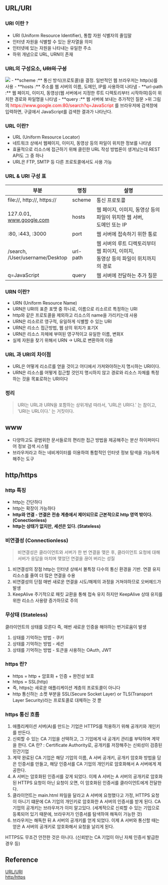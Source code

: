 
## URL/URI
### URI 이란 ?
- URI (Uniform Resource Identifier), 통합 자원 식별자의 줄임말
- 인터넷 자원을 식별할 수 있는 문자열을 의미
- 인터넷에 있는 자원을 나타내는 유일한 주소
- 하위 개념으로 URL, URN이 존재


### URL의 구성요소, ~~URI의 구성~~
<img src ="https://hanamon.kr/wp-content/uploads/2021/06/URL_URI.png">
- **scheme :** 통신 방식(프로토콜)을 결정. 일반적인 웹 브라우저는 http(s)를 사용
- **hosts :** 주소를  웹 서버의 이름, 도메인, IP를 사용하여 나타냄
- **url-path :** 웹 페이지, 이미지, 동영상(웹 서버에서 지정한 루트 디렉토리부터 시작하여)등이 위치한 경로와 파일명을 나타냄
- **query :** 웹 서버에 보내는 추가적인 질문
>위 그림의 <span style='background-color: #f6f8fa'><span style="color: red">https://www.google.com:80/search?q=JavaScript</span></span> 를 브라우저에 검색창에 입력하면, 구글에서 JavaScript를 검색한 결과가 나타난다.


### URL 이란?
- URL (Uniform Resource Locator)
- 네트워크 상에서 웹페이지, 이미지, 동영상 등의 파일이 위치한 정보를 나타냄
- 효율적으로 리소스에 접근하기 위해 클린한 URL 작성 방법론이 생겨났는데 REST API도 그 중 하나
- URL은 FTP, SMTP 등 다른 프로토콜에서도 사용 가능


### URL & URI 구성 표
| **부분**                           | **명칭** | **설명**                                                                             |
| ---------------------------------- | -------- | ------------------------------------------------------------------------------------ |
| file://, http://, https://         | scheme   | 통신 프로토콜                                                                        |
| 127.0.01,<br>www.google.com        | hosts    | 웹 페이지, 이미지, 동영상 등의 파일이 위치한 웹 서버,<br>도메인 또는 IP              |
| :80, :443, :3000                   | port     | 웹 서버에 접속하기 위한 통로                                                         |
| /search,<br>/User/username/Desktop | url-path | 웹 서버의 루트 디렉토리부터 웹 피이지, 이미지,<br>동영상 등의 파일이 위치까지의 경로 |
| q=JavaScript                       | query    | 웹 서버에 전달하는 추가 질문                                                                                     |


### URN 이란?
- URN (Uniform Resource Name)
- URN은 URI의 표준 포맷 중 하나로, 이름으로 리소르르 특정하는 URI
- http와 같은 프로토콜을 제외하고 리소스의 name을 가리키는데 사용
- URN은 리소르르 영구적, 유일하게 식별할 수 있는 URI
- URN은 리소스 접근방법, 웹 상의 위치가 표기X
- URN은 리소스 자체에 부여된 영구적이고 유일한 이름, 변화X
- 실제 자원을 찾기 위해서 URN -> URL로 변환하여 이용


### URL 과 URI의 차이점
- URL은 어떻게 리소르를 얻을 것이고 어디에서 가져와야하는지 명시하는 URI이다.
- URN은 리소스를 어떻게 접근할 것인지 명시하지 않고 경로와 리소스 자체를 특정하는 것을 목표로하는 URI이다


### 정리
>URI는 URL과 URN을 포함하는 상위개념
>따라서, 'URL은 URI다.' 는 참이고, 'URI는 URL이다.' 는 거짓이다.



## www
- 다양하고도 광범위한 문서들로의 편리한 접근 방법을 제공해주는 분산 하이퍼미디어 정보 검색 시스템
- 브라우저라고 하는 네비게이터를 이용하여 통합적인 인터넷 정보 탐색을 가능하게 해주는 도구



## http/https
### http 특징
- http는 간단하다
- http는 확장이 가능하다
- **http와 연결 - 연결은 전송 계층에서 제어되므로 근본적으로 http 영역 밖이다. (Conectionless)**
- **http는 상태가 없지만, 세션은 있다. (Stateless)**


### 비연결성 (Connectionless)
>비연결성은 클라이언트와 서버가 한 번 연결을 맺은 후, 클라이언트 요청에 대해 서버가 응답을 마치며 맺었던 연결을 끊어 버리는 성질

1) 비연결성의 장점
	http는 인터넷 상에서 불특정 다수의 통신 환경을 기반. 연결 유지 리소스를 줄여 더 많은 연결을 수용
2) 비연결성의 단점
	매번 새로운 연결을 시도/해제의 과정을 거쳐야하므로 오버헤드가 발생
3) KeepAlive
	주기적으로 패킷 교환을 통해 접속 유지
	하지만 KeepAlive 상태 유지를 위한 리소스 사용량 증가하므로 주의


### 무상태 (Stateless)
클라이언트의 상태를 모른다
즉, 매번 새로운 인증을 해야하는 번거로움이 발생

1) 상태를 기억하는 방법 - 쿠키
1) 상태를 기억하는 방법 - 세션
2) 상태를 기억하는 방법 - 토큰을 사용하는 OAuth, JWT


### https 란?
- https = http + 암호화 + 인증 + 완전성 보호
- https = SSL(http)
- 즉, https는 새로운 애플리케이션 계층의 프로토콜이 아니다
- http 통신하는 소켓 부분을 SSL(Secure Socket Layer) or TLS(Transport Layer Security)라는 프로토콜로 대체하는 것 뿐


### https 통신 흐름
1. 애플리케이션 서버(A)를 만드는 기업은 HTTPS를 적용하기 위해 공개키와 개인키를 만든다.
2. 신뢰할 수 있는 CA 기업을 선택하고, 그 기업에게 내 공개키 관리를 부탁하며 계약을 한다.
	CA 란? : Certificate Authority로, 공개키를 저장해주는 신뢰성이 검증된 민간기업
3. 계약 완료된 CA 기업은 해당 기업의 이름, A 서버 공개키, 공개키 암호화 방법을 담은 인증서를 만들고, 해당 인증서를 CA 기업의 개인키로 암호화해서 A 서버에게 제공한다.
4. A 서버는 암호화된 인증서를 갖게 되었다. 이제 A 서버는 A 서버의 공개키로 암호화된 HTTPS 요청이 아닌 요청이 오면, 이 암호화된 인증서를 클라이언트에게 전달한다.
5. 클라이언트는 main.html 파일을 달라고 A 서버에 요청했다고 가정, HTTPS 요청이 아니기 떄문에 CA 기업의 개인키로 암호화한 A 서버의 인증서를 받게 된다.
	CA 기업의 공개키는 브라우저가 이미 알고있다. (세계적으로 신뢰할 수 있는 기업으로 등록되어 있기 때문에, 브라우저가 인증서를 탐색하여 해독이 가능한 것)
6. 브라우저는 해독한 뒤 A 서버의 공개키를 얻게 되었다. 이제 A 서버와 통신할 때는 얻은 A 서버의 공개키로 암호화해서 요청을 날리게 된다.

HTTPS도 무조건 안전한 것은 아니다. (신뢰받는 CA 기업이 아닌 자체 인증서 발급한 경우 등)


## Reference
[URL/URI](https://hanamon.kr/네트워크-기본-url-uri-urn-차이점/)
<br>[http/https](https://hoyeonkim795.github.io/posts/HTTP-vs-HTTPS/)</br>
